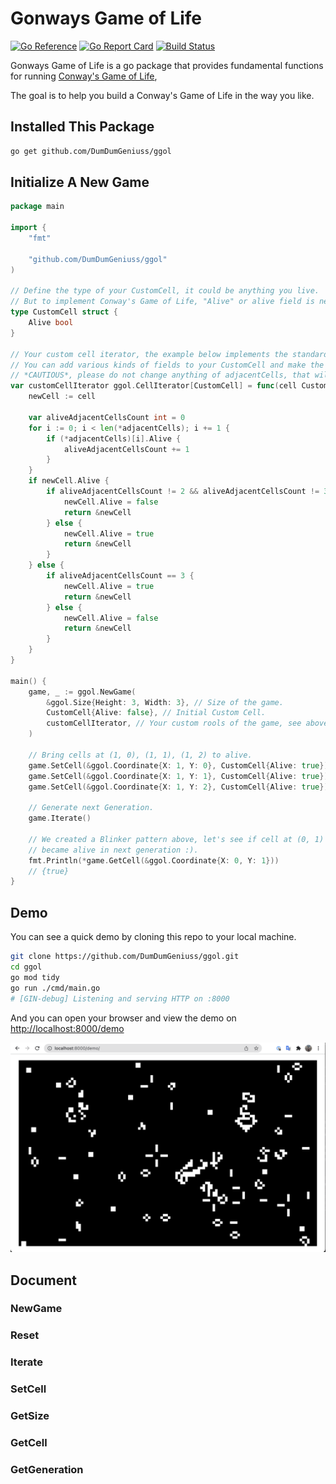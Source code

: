 # Gonways Game of Life

[![Go Reference](https://pkg.go.dev/badge/github.com/DumDumGeniuss/ggol.svg)](https://pkg.go.dev/github.com/DumDumGeniuss/ggol)
[![Go Report Card](https://goreportcard.com/badge/github.com/DumDumGeniuss/ggol)](https://goreportcard.com/report/github.com/DumDumGeniuss/ggol)
[![Build Status](https://app.travis-ci.com/DumDumGeniuss/ggol.svg?branch=main)](https://app.travis-ci.com/DumDumGeniuss/ggol)

Gonways Game of Life is a go package that provides fundamental functions for running [Conway's Game of Life](https://en.wikipedia.org/wiki/Conway%27s_Game_of_Life),

The goal is to help you build a Conway's Game of Life in the way you like.

## Installed This Package

```bash
go get github.com/DumDumGeniuss/ggol
```

## Initialize A New Game

```go
package main

import {
    "fmt"
    
    "github.com/DumDumGeniuss/ggol"
)

// Define the type of your CustomCell, it could be anything you live.
// But to implement Conway's Game of Life, "Alive" or alive field is necessary here.
type CustomCell struct {
    Alive bool
}

// Your custom cell iterator, the example below implements the standard rules of Conway's Game of Life.
// You can add various kinds of fields to your CustomCell and make the game different!
// *CAUTIOUS*, please do not change anything of adjacentCells, that will ruin the logic.
var customCellIterator ggol.CellIterator[CustomCell] = func(cell CustomCell, adjacentCells *[]*CustomCell) *CustomCell {
    newCell := cell

    var aliveAdjacentCellsCount int = 0
    for i := 0; i < len(*adjacentCells); i += 1 {
        if (*adjacentCells)[i].Alive {
            aliveAdjacentCellsCount += 1
        }
    }
    if newCell.Alive {
        if aliveAdjacentCellsCount != 2 && aliveAdjacentCellsCount != 3 {
            newCell.Alive = false
            return &newCell
        } else {
            newCell.Alive = true
            return &newCell
        }
    } else {
        if aliveAdjacentCellsCount == 3 {
            newCell.Alive = true
            return &newCell
        } else {
            newCell.Alive = false
            return &newCell
        }
    }
}

main() {
    game, _ := ggol.NewGame(
        &ggol.Size{Height: 3, Width: 3}, // Size of the game.
        CustomCell{Alive: false}, // Initial Custom Cell.
        customCellIterator, // Your custom rools of the game, see above.
    )

    // Bring cells at (1, 0), (1, 1), (1, 2) to alive.
    game.SetCell(&ggol.Coordinate{X: 1, Y: 0}, CustomCell{Alive: true})
    game.SetCell(&ggol.Coordinate{X: 1, Y: 1}, CustomCell{Alive: true})
    game.SetCell(&ggol.Coordinate{X: 1, Y: 2}, CustomCell{Alive: true})

    // Generate next Generation.
    game.Iterate()

    // We created a Blinker pattern above, let's see if cell at (0, 1)
    // became alive in next generation :).
    fmt.Println(*game.GetCell(&ggol.Coordinate{X: 0, Y: 1}))
    // {true}
}
```

## Demo

You can see a quick demo by cloning this repo to your local machine.

```bash
git clone https://github.com/DumDumGeniuss/ggol.git
cd ggol
go mod tidy
go run ./cmd/main.go
# [GIN-debug] Listening and serving HTTP on :8000
```

And you can open your browser and view the demo on [http://localhost:8000/demo](http://localhost:8000/demo)

![demo](./doc/demo.png)

## Document

### NewGame

### Reset

### Iterate

### SetCell

### GetSize

### GetCell

### GetGeneration
